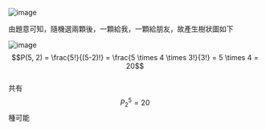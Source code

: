 ![image](https://github.com/user-attachments/assets/c0b0bff3-842b-481a-96f1-6c14552613e1)

由題意可知，隨機選兩顆後，一顆給我，一顆給朋友，故產生樹狀圖如下

![image](https://github.com/user-attachments/assets/64b976b0-53a6-49a2-b02c-ff70085e7869)  
$$P(5, 2) = \frac{5!}{(5-2)!} = \frac{5 \times 4 \times 3!}{3!} = 5 \times 4 = 20$$  
共有 $$P_{2}^5=20$$ 種可能
